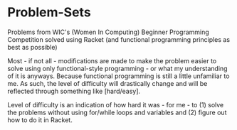 # Problem-Sets

Problems from WIC's (Women In Computing) Beginner Programming Competition solved using Racket (and functional programming principles as best as possible)

Most - if not all - modifications are made to make the problem easier to solve using only functional-style programming - or what my understanding of it is anyways. Because functional programming is still a little unfamiliar to me. As such, the level of difficulty will drastically change and will be reflected through something like [hard/easy].

Level of difficulty is an indication of how hard it was - for me - to (1) solve the problems without using for/while loops and variables and (2) figure out how to do it in Racket.
